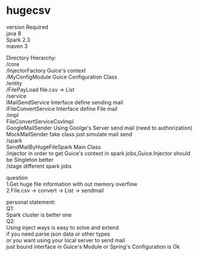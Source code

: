 # hugecsv

version Required<br/>
java 8<br/>
Spark 2.3<br/>
maven 3<br/>

Directory Hierarchy:<br/>
/core<br/>
    /InjectorFactory      Guice's context<br/>
    /MyConfigModule       Guice Configuration Class<br/>
/entity<br/>
    /FilePayLoad          file.csv -> List<filePayload><br/>
/service<br/>
    IMailSendService      Interface define sending mail<br/>
    IFileConvertService   Interface define File mail<br/>
    /impl<br/>
        FileConvertServiceCsvImpl<br/>
        GoogleMailSender   Using Goolge's Server send mail (need to authorization)<br/>
        MockMailSender     fake class just simulate mail send<br/>
/spark<br/>
    SendMailByHugeFileSpark      Main Class<br/>
    /injector              in order to get Guice's context in spark jobs,Guice.Injector should be Singleton better<br/>
    /stage                 different spark jobs<br/>

question<br/>
1.Get huge file information with out memory overflow<br/>
2.File.csv  -> convert  ->  List<FilePayload>   -> sendmail<br/>

personal statement:<br/>
Q1:<br/>
Spark cluster is better one<br/>
Q2:<br/>
Using inject ways is easy to solve and extend<br/>
if you need parse json data or other types<br/>
or you want using your local server to send mail<br/>
just bound interface in Guice's Module or Spring's Configuration is Ok<br/>
